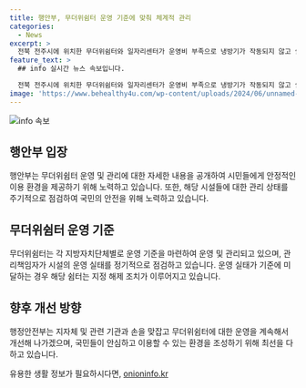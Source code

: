 ```yaml
---
title: 행안부, 무더위쉼터 운영 기준에 맞춰 체계적 관리
categories:
  - News
excerpt: >
  전북 전주시에 위치한 무더위쉼터와 일자리센터가 운영비 부족으로 냉방기가 작동되지 않고 쉴 수 있는 공간이 부족한 상황이다. 이에 대해 행안부는 지자체별로 운영 기준을 마련하고 주기적인 점검을 통해 운영 실태를 관리하고 있으며, 이에 미달하는 시설에 대해서는 지정을 해제하거나 검토 중이라고 밝혔다. 또한, 국민의 이용에 불편함이 없도록 지속적으로 개선해 나갈 계획이라고 전했다. 해당 내용에 대한 자세한 문의는 행정안전부 자연재난실 기후재난대응과로 문의할 수 있다. (0442056364)
feature_text: >
  ## info 실시간 뉴스 속보입니다.

  전북 전주시에 위치한 무더위쉼터와 일자리센터가 운영비 부족으로 냉방기가 작동되지 않고 쉴 수 있는 공간이 부족한 상황이다. 이에 대해 행안부는 지자체별로 운영 기준을 마련하고 주기적인 점검을 통해 운영 실태를 관리하고 있으며, 이에 미달하는 시설에 대해서는 지정을 해제하거나 검토 중이라고 밝혔다. 또한, 국민의 이용에 불편함이 없도록 지속적으로 개선해 나갈 계획이라고 전했다. 해당 내용에 대한 자세한 문의는 행정안전부 자연재난실 기후재난대응과로 문의할 수 있다. (0442056364)
image: 'https://www.behealthy4u.com/wp-content/uploads/2024/06/unnamed-file.png'
---
```


<p><img src="https://www.behealthy4u.com/wp-content/uploads/2024/06/unnamed-file.png" alt="info 속보" /></p>

<h2 data-ke-size="size26">행안부 입장</h2>

<p data-ke-size="size16">행안부는 무더위쉼터 운영 및 관리에 대한 자세한 내용을 공개하여 시민들에게 안정적인 이용 환경을 제공하기 위해 노력하고 있습니다. 또한, 해당 시설들에 대한 관리 상태를 주기적으로 점검하여 국민의 안전을 위해 노력하고 있습니다.</p>

<h2 data-ke-size="size26">무더위쉼터 운영 기준</h2>

<p data-ke-size="size16">무더위쉼터는 각 지방자치단체별로 운영 기준을 마련하여 운영 및 관리되고 있으며, 관리책임자가 시설의 운영 실태를 정기적으로 점검하고 있습니다. 운영 실태가 기준에 미달하는 경우 해당 쉼터는 지정 해제 조치가 이루어지고 있습니다.</p>

<h2 data-ke-size="size26">향후 개선 방향</h2>

<p data-ke-size="size16">행정안전부는 지자체 및 관련 기관과 손을 맞잡고 무더위쉼터에 대한 운영을 계속해서 개선해 나가겠으며, 국민들이 안심하고 이용할 수 있는 환경을 조성하기 위해 최선을 다하고 있습니다.</p>
유용한 생활 정보가 필요하시다면, <a href="https://onioninfo.kr" rel="dofollow">onioninfo.kr</a>


